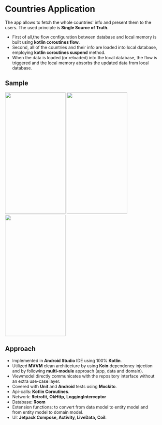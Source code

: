 # Countries Application

The app allows to fetch the whole countries' info and present them to the users. The used principle is **Single Source of Truth**.
* First of all,the flow configuration between database and local memory is built using **kotlin coroutines flow**.
* Second, all of the countries and their info are loaded into local database, employing **kotlin coroutines suspend** method.
* When the data is loaded (or reloaded) into the local database, the flow is triggered and the local memory absorbs the updated data from local database.

## Sample
<img src="GIF/record1.gif" width="200" height="400"/> <img src="GIF/record2.gif" width="200" height="400"/> <img src="GIF/record3.gif" width="200" height="400"/>

## Approach
* Implemented in **Android Studio** IDE using 100% **Kotlin**.
* Utilized **MVVM** clean architecture by using **Koin** dependency injection and by following **multi-module** approach (app, data and domain).
* Viewmodel directly communicates with the repository interface without an extra use-case layer.
* Covered with **Unit** and **Android** tests using **Mockito**.
* Api-calls: **Kotlin Coroutines**.
* Network: **Retrofit, OkHttp, LoggingInterceptor**
* Database: **Room**
* Extension functions: to convert from data model to entity model and from entity model to domain model.
* UI: **Jetpack Compose, Activity, LiveData, Coil**. 
